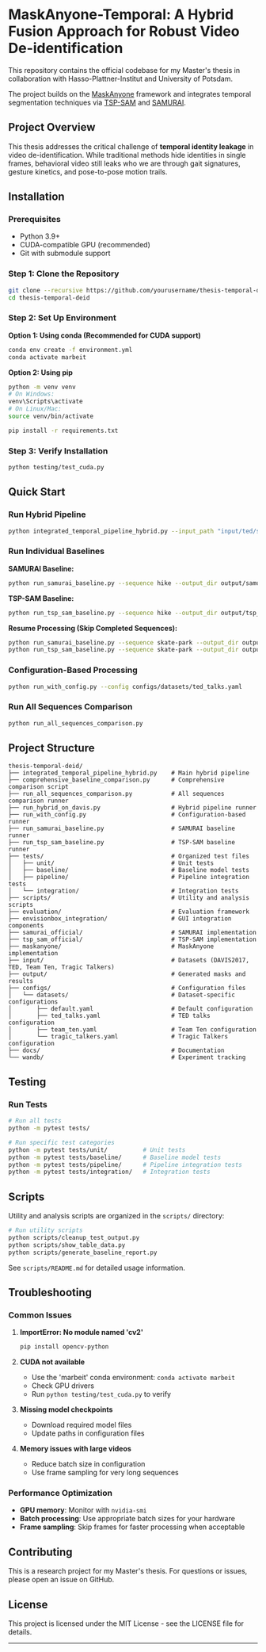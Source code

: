 # MaskAnyone-Temporal: A Hybrid Fusion Approach for Robust Video De-identification

This repository contains the official codebase for my Master's thesis in collaboration with Hasso-Plattner-Institut and University of Potsdam.

The project builds on the [MaskAnyone](https://github.com/MaskAnyone/MaskAnyone) framework and integrates temporal segmentation techniques via [TSP-SAM](https://github.com/WenjunHui1/TSP-SAM) and [SAMURAI](https://github.com/yangchris11/samurai).

## Project Overview

This thesis addresses the critical challenge of **temporal identity leakage** in video de-identification. While traditional methods hide identities in single frames, behavioral video still leaks who we are through gait signatures, gesture kinetics, and pose-to-pose motion trails.

<!-- **MaskAnyone-Temporal (MAT)** integrates two state-of-the-art temporal mechanisms:
- **TSP-SAM**: Frequency-domain motion prompts for temporal coherence
- **SAMURAI**: Kalman-tracked memory for long-range temporal consistency
- **Enhanced Motion Detection**: Intelligent fusion and fallback mechanisms -->

## Installation

### Prerequisites
- Python 3.9+
- CUDA-compatible GPU (recommended)
- Git with submodule support

### Step 1: Clone the Repository
```bash
git clone --recursive https://github.com/yourusername/thesis-temporal-deid.git
cd thesis-temporal-deid
```

### Step 2: Set Up Environment

**Option 1: Using conda (Recommended for CUDA support)**
```bash
conda env create -f environment.yml
conda activate marbeit
```

**Option 2: Using pip**
```bash
python -m venv venv
# On Windows:
venv\Scripts\activate
# On Linux/Mac:
source venv/bin/activate

pip install -r requirements.txt
```

### Step 3: Verify Installation
```bash
python testing/test_cuda.py
```

## Quick Start

### Run Hybrid Pipeline
```bash
python integrated_temporal_pipeline_hybrid.py --input_path "input/ted/sequence_name" --output_path "output/integrated/sequence_name"
```

### Run Individual Baselines

**SAMURAI Baseline:**
```bash
python run_samurai_baseline.py --sequence hike --output_dir output/samurai/davis
```

**TSP-SAM Baseline:**
```bash
python run_tsp_sam_baseline.py --sequence hike --output_dir output/tsp_sam/davis
```

**Resume Processing (Skip Completed Sequences):**
```bash
python run_samurai_baseline.py --sequence skate-park --output_dir output/samurai_all_sequences --skip-completed
python run_tsp_sam_baseline.py --sequence skate-park --output_dir output/tsp_sam_all_sequences --skip-completed
```

### Configuration-Based Processing
```bash
python run_with_config.py --config configs/datasets/ted_talks.yaml
```

### Run All Sequences Comparison
```bash
python run_all_sequences_comparison.py
```
## Project Structure

```
thesis-temporal-deid/
├── integrated_temporal_pipeline_hybrid.py    # Main hybrid pipeline
├── comprehensive_baseline_comparison.py      # Comprehensive comparison script
├── run_all_sequences_comparison.py           # All sequences comparison runner
├── run_hybrid_on_davis.py                    # Hybrid pipeline runner
├── run_with_config.py                        # Configuration-based runner
├── run_samurai_baseline.py                   # SAMURAI baseline runner
├── run_tsp_sam_baseline.py                   # TSP-SAM baseline runner
├── tests/                                    # Organized test files
│   ├── unit/                                 # Unit tests
│   ├── baseline/                             # Baseline model tests
│   ├── pipeline/                             # Pipeline integration tests
│   └── integration/                          # Integration tests
├── scripts/                                  # Utility and analysis scripts
├── evaluation/                               # Evaluation framework
├── envisionbox_integration/                  # GUI integration components
├── samurai_official/                         # SAMURAI implementation
├── tsp_sam_official/                         # TSP-SAM implementation  
├── maskanyone/                               # MaskAnyone implementation
├── input/                                    # Datasets (DAVIS2017, TED, Team Ten, Tragic Talkers)
├── output/                                   # Generated masks and results
├── configs/                                  # Configuration files
│   └── datasets/                             # Dataset-specific configurations
│       ├── default.yaml                      # Default configuration
│       ├── ted_talks.yaml                    # TED talks configuration
│       ├── team_ten.yaml                     # Team Ten configuration
│       └── tragic_talkers.yaml               # Tragic Talkers configuration
├── docs/                                     # Documentation
└── wandb/                                    # Experiment tracking
``` 

<!-- ## Key Features

### Skip-Completed Functionality
- **Resume Processing**: Automatically skip sequences that already have output files
- **Progress Tracking**: Know exactly which sequences remain to be processed
- **Efficient Resumption**: Continue from where you left off without duplicating work

### Configuration System
- **Multi-Dataset Support**: Easy configuration for different datasets
- **Parameter Management**: Centralized configuration for all processing parameters
- **Flexible Processing**: Switch between datasets with simple config changes

### Hybrid Pipeline
- **Intelligent Mask Fusion**: Quality-based selection and temporal smoothing
- **Motion Detection**: Kalman filtering and motion history analysis
- **Scene Adaptation**: Automatic lighting detection and person prioritization
- **Memory Management**: Efficient GPU memory handling and chunked processing -->

## Testing

### Run Tests
```bash
# Run all tests
python -m pytest tests/

# Run specific test categories
python -m pytest tests/unit/          # Unit tests
python -m pytest tests/baseline/      # Baseline model tests
python -m pytest tests/pipeline/      # Pipeline integration tests
python -m pytest tests/integration/   # Integration tests
```

## Scripts

Utility and analysis scripts are organized in the `scripts/` directory:

```bash
# Run utility scripts
python scripts/cleanup_test_output.py
python scripts/show_table_data.py
python scripts/generate_baseline_report.py
```

See `scripts/README.md` for detailed usage information.

## Troubleshooting

### Common Issues

1. **ImportError: No module named 'cv2'**
   ```bash
   pip install opencv-python
   ```

2. **CUDA not available**
   - Use the 'marbeit' conda environment: `conda activate marbeit`
   - Check GPU drivers
   - Run `python testing/test_cuda.py` to verify

3. **Missing model checkpoints**
   - Download required model files
   - Update paths in configuration files

4. **Memory issues with large videos**
   - Reduce batch size in configuration
   - Use frame sampling for very long sequences

### Performance Optimization
- **GPU memory**: Monitor with `nvidia-smi`
- **Batch processing**: Use appropriate batch sizes for your hardware
- **Frame sampling**: Skip frames for faster processing when acceptable

## Contributing

This is a research project for my Master's thesis. For questions or issues, please open an issue on GitHub.

## License

This project is licensed under the MIT License - see the LICENSE file for details.

---


